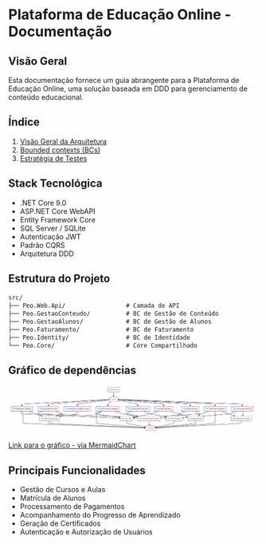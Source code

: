 # Plataforma de Educação Online - Documentação

## Visão Geral
Esta documentação fornece um guia abrangente para a Plataforma de Educação Online, uma solução baseada em DDD para gerenciamento de conteúdo educacional.

## Índice
1. [Visão Geral da Arquitetura](./architecture.md)
2. [Bounded contexts (BCs)](./bounded-contexts.md)
4. [Estratégia de Testes](./testing.md)

## Stack Tecnológica
- .NET Core 9.0
- ASP.NET Core WebAPI
- Entity Framework Core
- SQL Server / SQLite
- Autenticação JWT
- Padrão CQRS
- Arquitetura DDD

## Estrutura do Projeto
```
src/
├── Peo.Web.Api/                 # Camada de API
├── Peo.GestaoConteudo/          # BC de Gestão de Conteúdo
├── Peo.GestaoAlunos/            # BC de Gestão de Alunos
├── Peo.Faturamento/             # BC de Faturamento
├── Peo.Identity/                # BC de Identidade
└── Peo.Core/                    # Core Compartilhado
```

## Gráfico de dependências
![Gráfico de dependências](./docs/Dependencias.png)

[Link para o gráfico - via MermaidChart](https://www.mermaidchart.com/play?utm_source=mermaid_live_editor&utm_medium=toggle#pako:eNqdlMFugzAMhl8F5bBbeYAdJlWgTdx6mNTDmFAG6RaJxgiCpmrau8-UtKSJU2CciB3_v_0R8sNKqAR7ZIcavssv3uroNc1VhM9OQJFAK4pMHVpepFzzt5xhNB6i8TkaD9GcvUebzdO1wNqFKUdsLz5sFVy65VNBVgmlpT4VKRy5VKbuEo3H6IJyb4CrRHgIqyh6oLohfLZNU8uSawler1bKc0IGcxYvotMcElBa9BXc8rjNzVJxpDw2jhxNiOzHDOHQCzr7tBzrZcyGpXklu3L9t3WvoKMQjpmFAI1MAJ-RWnO8iO4CniFwxvSf2ALOz1z3LT_iuXSOnZWYRWaLeMRsoTXA_M5oQx-X7bia1lLbDE_hZ3sW7oodPzW8JgeedsXjLruNe2YZJJdbBpJQkTUe0f9dpsQA9H_mewTvGPee80uJS5s6piFP77eceOHXxDJpmOEKv720uQ0YFfv9Azh3fd0)

## Principais Funcionalidades
- Gestão de Cursos e Aulas
- Matrícula de Alunos
- Processamento de Pagamentos
- Acompanhamento do Progresso de Aprendizado
- Geração de Certificados
- Autenticação e Autorização de Usuários
